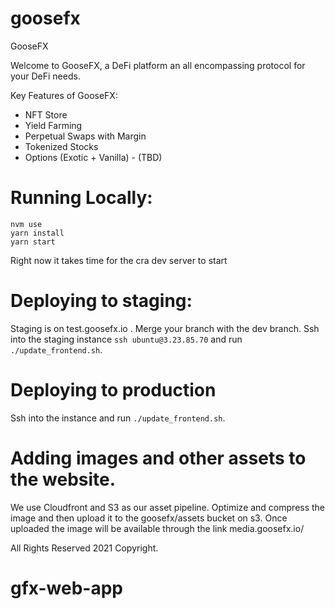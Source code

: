 # goosefx
GooseFX

Welcome to GooseFX, a DeFi platform an all encompassing protocol for your DeFi needs.

Key Features of GooseFX:
- NFT Store
- Yield Farming
- Perpetual Swaps with Margin
- Tokenized Stocks
- Options (Exotic + Vanilla) - (TBD)

# Running Locally:
```
nvm use
yarn install 
yarn start 
```
Right now it takes time for the cra dev server to start

# Deploying to staging:
Staging is on test.goosefx.io .
Merge your branch with the dev branch.
Ssh into the staging instance ```ssh ubuntu@3.23.85.70``` and run ``` ./update_frontend.sh ```. 

# Deploying to production
Ssh into the instance and run ``` ./update_frontend.sh ```.

# Adding images and other assets to the website.
We use Cloudfront and S3 as our asset pipeline. Optimize and compress the image and then upload it to the goosefx/assets bucket on s3. Once uploaded the image will be available through the link media.goosefx.io/<image-name> 


All Rights Reserved 2021 Copyright.
# gfx-web-app
